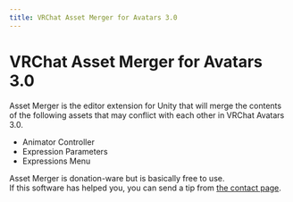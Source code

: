 ```yaml
---
title: VRChat Asset Merger for Avatars 3.0
---
```


# VRChat Asset Merger for Avatars 3.0

Asset Merger is the editor extension for Unity that will merge the contents of the following assets that may conflict with each other in VRChat Avatars 3.0.

-   Animator Controller
-   Expression Parameters
-   Expressions Menu

Asset Merger is donation-ware but is basically free to use.  
If this software has helped you, you can send a tip from [the contact page](/contact).

